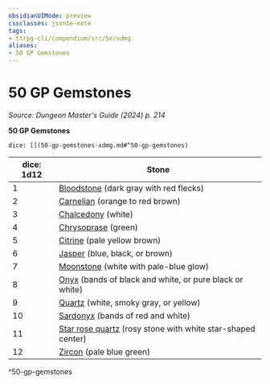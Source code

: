 ```yaml
---
obsidianUIMode: preview
cssclasses: json5e-note
tags:
- ttrpg-cli/compendium/src/5e/xdmg
aliases:
- 50 GP Gemstones
---
```

# 50 GP Gemstones
*Source: Dungeon Master's Guide (2024) p. 214* 

**50 GP Gemstones**

`dice: [](50-gp-gemstones-xdmg.md#^50-gp-gemstones)`

| dice: 1d12 | Stone |
|------------|-------|
| 1 | [Bloodstone](Інструменти%20ДМ/CLI/items/bloodstone-xdmg.md) (dark gray with red flecks) |
| 2 | [Carnelian](Інструменти%20ДМ/CLI/items/carnelian-xdmg.md) (orange to red brown) |
| 3 | [Chalcedony](Інструменти%20ДМ/CLI/items/chalcedony-xdmg.md) (white) |
| 4 | [Chrysoprase](Інструменти%20ДМ/CLI/items/chrysoprase-xdmg.md) (green) |
| 5 | [Citrine](Інструменти%20ДМ/CLI/items/citrine-xdmg.md) (pale yellow brown) |
| 6 | [Jasper](Інструменти%20ДМ/CLI/items/jasper-xdmg.md) (blue, black, or brown) |
| 7 | [Moonstone](Інструменти%20ДМ/CLI/items/moonstone-xdmg.md) (white with pale-blue glow) |
| 8 | [Onyx](Інструменти%20ДМ/CLI/items/onyx-xdmg.md) (bands of black and white, or pure black or white) |
| 9 | [Quartz](Інструменти%20ДМ/CLI/items/quartz-xdmg.md) (white, smoky gray, or yellow) |
| 10 | [Sardonyx](Інструменти%20ДМ/CLI/items/sardonyx-xdmg.md) (bands of red and white) |
| 11 | [Star rose quartz](Інструменти%20ДМ/CLI/items/star-rose-quartz-xdmg.md) (rosy stone with white star-shaped center) |
| 12 | [Zircon](Інструменти%20ДМ/CLI/items/zircon-xdmg.md) (pale blue green) |
^50-gp-gemstones